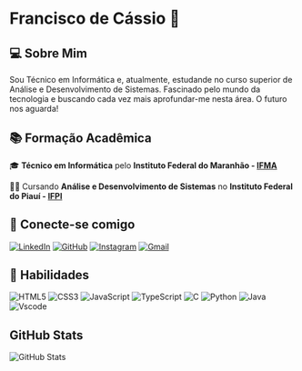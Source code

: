 # Francisco de Cássio 🌙

## 💻 Sobre Mim
Sou Técnico em Informática e, atualmente, estudande no curso superior de Análise e Desenvolvimento de Sistemas.
Fascinado pelo mundo da tecnologia e buscando cada vez mais aprofundar-me nesta área. O futuro nos aguarda!
## 📚 Formação Acadêmica

🎓 **Técnico em Informática** pelo **Instituto Federal do Maranhão - [IFMA](https://portal.ifma.edu.br/inicio/)**

👨‍💻 Cursando **Análise e Desenvolvimento de Sistemas** no **Instituto Federal do Piauí - [IFPI](https://www.ifpi.edu.br/)** 

## 🛜 Conecte-se comigo
[![LinkedIn](https://img.shields.io/badge/LinkedIn-0077B5?style=for-the-badge&logo=linkedin&logoColor=white)](https://www.linkedin.com/in/francisco-de-c%C3%A1ssio-da-silva-mour%C3%A3o-j%C3%BAnior-860574367/)
[![GitHub](https://img.shields.io/badge/GitHub-100000?style=for-the-badge&logo=github&logoColor=white)](https://github.com/Francisco-Cassio)
[![Instagram](https://img.shields.io/badge/-Instagram-%23E4405F?style=for-the-badge&logo=instagram&logoColor=white)](https://www.instagram.com/_f.cassio_/)
[![Gmail](https://img.shields.io/badge/Gmail-333333?style=for-the-badge&logo=gmail&logoColor=red)](mailto:franciscodecassiomourao@gmail.com)

## 🔎 Habilidades
![HTML5](https://img.shields.io/badge/HTML5-E34F26?style=for-the-badge&logo=html5&logoColor=white)
![CSS3](https://img.shields.io/badge/CSS3-1572B6?style=for-the-badge&logo=css3&logoColor=white)
![JavaScript](https://img.shields.io/badge/JavaScript-F7DF1E?style=for-the-badge&logo=javascript&logoColor=black)
![TypeScript](https://img.shields.io/badge/TypeScript-007ACC?style=for-the-badge&logo=typescript&logoColor=white)
![C](https://img.shields.io/badge/C-00599C?style=for-the-badge&logo=c&logoColor=white)
![Python](https://img.shields.io/badge/python-3670A0?style=for-the-badge&logo=python&logoColor=ffdd54)
![Java](https://img.shields.io/badge/java-%23ED8B00.svg?style=for-the-badge&logo=openjdk&logoColor=white)
![Vscode](https://img.shields.io/badge/Vscode-007ACC?style=for-the-badge&logo=visual-studio-code&logoColor=white)

## GitHub Stats
![GitHub Stats](https://github-readme-stats.vercel.app/api?username=Francisco-Cassio&theme=transparent&bg_color=000&border_color=30A3DC&show_icons=true&icon_color=30A3DC&title_color=E94D5F&text_color=FFF)
